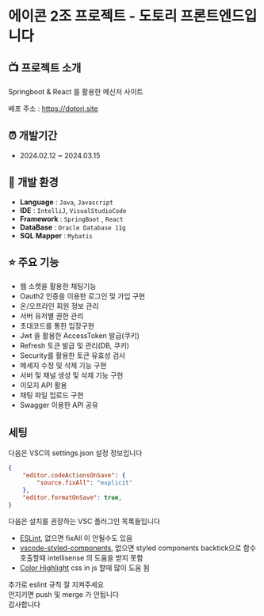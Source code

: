 # 에이콘 2조 프로젝트 - 도토리 프론트엔드입니다

##  :tv: 프로젝트 소개
Springboot & React 를 활용한 메신저 사이트

배포 주소 : https://dotori.site

## :alarm_clock: 개발기간

* 2024.02.12 ~ 2024.03.15

## 🔧 개발 환경

- **Language** : `Java`, `Javascript`
- **IDE**  : `IntelliJ`, `VisualStudioCode`
- **Framework** : `SpringBoot` , `React`
- **DataBase** : `Oracle Database 11g`
- **SQL Mapper** : `Mybatis`

## ⭐️ 주요 기능

- 웹 소켓을 활용한 채팅기능
- Oauth2 인증을 이용한 로그인 및 가입 구현
- 온/오프라인 회원 정보 관리
- 서버 유저별 권한 관리
- 초대코드를 통한 입장구현
- Jwt 을 활용한 AccessToken 발급(쿠키)
- Refresh 토큰 발급 및 관리(DB, 쿠키)
- Security를 활용한 토큰 유효성 검사
- 메세지 수정 및 삭제 기능 구현
- 서버 및 채널 생성 및 삭제 기능 구현
- 이모지 API 활용
- 채팅 파일 업로드 구현
- Swagger 이용한 API 공유


## 세팅

다음은 VSC의 settings.json 설정 정보입니다
```json
{
    "editor.codeActionsOnSave": {
        "source.fixAll": "explicit"
    },
    "editor.formatOnSave": true,
}
```

다음은 설치를 권장하는 VSC 플러그인 목록들입니다
- [ESLint](vscode:extension/dbaeumer.vscode-eslint), 없으면 fixAll 이 안될수도 있음
- [vscode-styled-components](vscode:extension/styled-components.vscode-styled-components), 없으면 styled components backtick으로 함수 호출할때 intellisense 의 도움을 받지 못함
- [Color Highlight](vscode:extension/naumovs.color-highlight) css in js 할때 많이 도움 됨


추가로 eslint 규칙 잘 지켜주세요  
안지키면 push 및 merge 가 안됩니다   
감사합니다  
